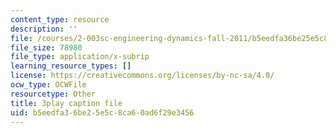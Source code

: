 ```yaml
---
content_type: resource
description: ''
file: /courses/2-003sc-engineering-dynamics-fall-2011/b5eedfa36be25e5c8ca60ad6f29e3456_63sIgMvBuEQ.vtt
file_size: 78980
file_type: application/x-subrip
learning_resource_types: []
license: https://creativecommons.org/licenses/by-nc-sa/4.0/
ocw_type: OCWFile
resourcetype: Other
title: 3play caption file
uid: b5eedfa3-6be2-5e5c-8ca6-0ad6f29e3456
---
```

